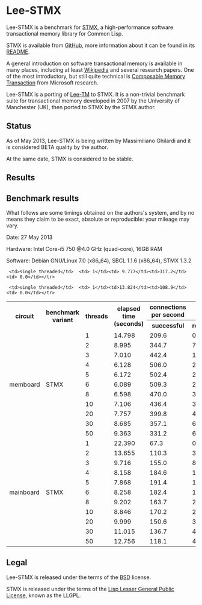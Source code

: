 Lee-STMX
========

Lee-STMX is a benchmark for [STMX](https://github.com/cosmos72/stmx), a high-performance software
transactional memory library for Common Lisp.

STMX is available from [GitHub](https://github.com/cosmos72/stmx),
more information about it can be found in its
[README](https://github.com/cosmos72/stmx/blob/master/README.md).

A general introduction on software transactional memory is available
in many places, including at least [Wikipedia](http://en.wikipedia.org/wiki/Software_transactional_memory)
and several research papers. One of the most introductory, but still
quite technical is [Composable Memory Transaction](http://research.microsoft.com/%7Esimonpj/papers/stm/stm.pdf)
from Microsoft research.

Lee-STMX is a porting of [Lee-TM](http://apt.cs.man.ac.uk/projects/TM/LeeBenchmark/)
to STMX. It is a non-trivial benchmark suite for transactional memory
developed in 2007 by the University of Manchester (UK), then ported to
STMX by the STMX author.

Status
------

As of May 2013, Lee-STMX is being written by Massimiliano Ghilardi
and it is considered BETA quality by the author.

At the same date, STMX is considered to be stable.

Results
-------


Benchmark results
-----------------

What follows are some timings obtained on the authors's system, and by no means they
claim to be exact, absolute or reproducible: your mileage may vary.

Date: 27 May 2013

Hardware: Intel Core-i5 750 @4.0 GHz (quad-core), 16GB RAM

Software: Debian GNU/Linux 7.0 (x86_64), SBCL 1.1.6 (x86_64), STMX 1.3.2


<table>

 <tr><th rowspan="2"><b>circuit</b></th>
     <th rowspan="2"><b>benchmark variant</b></th>
     <th rowspan="2"><b>threads</b></th>
     <th rowspan="2"><b>elapsed time (seconds)</b></th>
     <th><b>connections per second</b></th></tr>

 <tr><th><b>successful</b></th>
     <th><b>retried</b></th></tr>

 <tr><td rowspan="12">memboard</td>

     <td>single threaded</td>  <td> 1</td><td> 9.777</td><td>317.2</td><td> 0.0</td></tr>
 <tr><td rowspan="11">STMX</td><td> 1</td><td>14.798</td><td>209.6</td><td> 0.0</td></tr>
 <tr>                          <td> 2</td><td> 8.995</td><td>344.7</td><td> 7.4</td></tr>
 <tr>                          <td> 3</td><td> 7.010</td><td>442.4</td><td>15.5</td></tr>
 <tr>                          <td> 4</td><td> 6.128</td><td>506.0</td><td>24.0</td></tr>
 <tr>                          <td> 5</td><td> 6.172</td><td>502.4</td><td>25.3</td></tr>
 <tr>                          <td> 6</td><td> 6.089</td><td>509.3</td><td>27.4</td></tr>
 <tr>                          <td> 8</td><td> 6.598</td><td>470.0</td><td>35.3</td></tr>
 <tr>                          <td>10</td><td> 7.106</td><td>436.4</td><td>39.5</td></tr>
 <tr>                          <td>20</td><td> 7.757</td><td>399.8</td><td>46.0</td></tr>
 <tr>                          <td>30</td><td> 8.685</td><td>357.1</td><td>60.7</td></tr>
 <tr>                          <td>50</td><td> 9.363</td><td>331.2</td><td>69.8</td></tr>

 <tr><td rowspan="12">mainboard</td>

     <td>single threaded</td>  <td> 1</td><td>13.824</td><td>108.9</td><td> 0.0</td></tr>
 <tr><td rowspan="11">STMX</td><td> 1</td><td>22.390</td><td> 67.3</td><td> 0.0</td></tr>
 <tr>                          <td> 2</td><td>13.655</td><td>110.3</td><td> 3.1</td></tr>
 <tr>                          <td> 3</td><td> 9.716</td><td>155.0</td><td> 8.7</td></tr>
 <tr>                          <td> 4</td><td> 8.158</td><td>184.6</td><td>15.0</td></tr>
 <tr>                          <td> 5</td><td> 7.868</td><td>191.4</td><td>17.4</td></tr>
 <tr>                          <td> 6</td><td> 8.258</td><td>182.4</td><td>19.6</td></tr>
 <tr>                          <td> 8</td><td> 9.202</td><td>163.7</td><td>20.5</td></tr>
 <tr>                          <td>10</td><td> 8.846</td><td>170.2</td><td>25.0</td></tr>
 <tr>                          <td>20</td><td> 9.999</td><td>150.6</td><td>35.2</td></tr>
 <tr>                          <td>30</td><td>11.015</td><td>136.7</td><td>41.2</td></tr>
 <tr>                          <td>50</td><td>12.756</td><td>118.1</td><td>47.8</td></tr>

</table>



Legal
-----

Lee-STMX is released under the terms of the
[BSD](http://opensource.org/licenses/BSD-3-Clause) license.

STMX is released under the terms of the [Lisp Lesser General Public
License](http://opensource.franz.com/preamble.html), known as the LLGPL.
